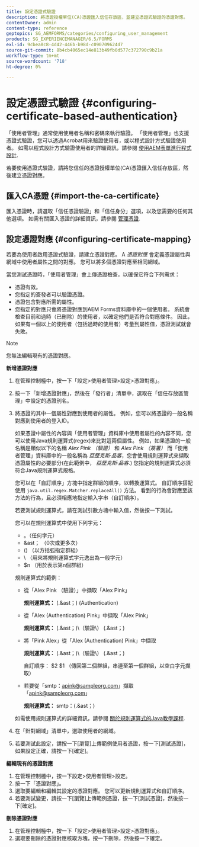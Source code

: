 ```yaml
---
title: 設定憑證式驗證
description: 將憑證授權單位(CA)憑證匯入信任存放區，並建立憑證式驗證的憑證對應。
contentOwner: admin
content-type: reference
geptopics: SG_AEMFORMS/categories/configuring_user_management
products: SG_EXPERIENCEMANAGER/6.5/FORMS
exl-id: 9cbea8c8-4d42-446b-b98d-c090709624d7
source-git-commit: 8b4cb4065ec14e813b49fb0d577c372790c9b21a
workflow-type: tm+mt
source-wordcount: '718'
ht-degree: 0%

---
```


# 設定憑證式驗證 {#configuring-certificate-based-authentication}

「使用者管理」通常使用使用者名稱和密碼來執行驗證。 「使用者管理」也支援憑證式驗證，您可以透過Acrobat用來驗證使用者，或以程式設計方式驗證使用者。 如需以程式設計方式驗證使用者的詳細資訊，請參閱 [使用AEM表單進行程式設計](https://www.adobe.com/go/learn_aemforms_programming_63).

若要使用憑證式驗證，請將您信任的憑證授權單位(CA)憑證匯入信任存放區，然後建立憑證對應。

## 匯入CA憑證 {#import-the-ca-certificate}

匯入憑證時，請選取「信任憑證驗證」和「信任身分」選項，以及您需要的任何其他選項。 如需有關匯入憑證的詳細資訊，請參閱 [管理憑證](/help/forms/using/admin-help/certificates.md#managing-certificates).

## 設定憑證對應 {#configuring-certificate-mapping}

若要為使用者啟用憑證式驗證，請建立憑證對應。 A *憑證對應* 會定義憑證屬性與網域中使用者屬性之間的對應。 您可以將多個憑證對應至相同網域。

當您測試憑證時，「使用者管理」會上傳憑證檢查，以確保它符合下列需求：

* 憑證有效。
* 您指定的簽發者可以驗證憑證。
* 憑證包含對應所需的屬性。
* 您指定的對應只會將憑證對應到AEM Forms資料庫中的一個使用者。 系統會檢查目前和過時（已刪除）的使用者，以確定他們是否符合對應條件。 因此，如果有一個以上的使用者（包括過時的使用者）考量到屬性值，憑證測試就會失敗。

>[!NOTE]
>
>您無法編輯現有的憑證對應。

**新增憑證對應**

1. 在管理控制檯中，按一下「設定>使用者管理>設定>憑證對應」。
1. 按一下「新增憑證對應」，然後在「發行者」清單中，選取在「信任存放區管理」中設定的憑證別名。
1. 將憑證的其中一個屬性對應到使用者的屬性。 例如，您可以將憑證的一般名稱對應到使用者的登入ID。

   如果憑證中屬性的內容與「使用者管理」資料庫中使用者屬性的內容不同，您可以使用Java規則運算式(regex)來比對這兩個屬性。 例如，如果憑證的一般名稱是類似以下的名稱 *Alex Pink （驗證）* 和 *Alex Pink （簽署）* 而「使用者管理」資料庫中的一般名稱為 *亞歷克斯·品客*，您會使用規則運算式來擷取憑證屬性的必要部分(在此範例中， *亞歷克斯·品客*.) 您指定的規則運算式必須符合Java規則運算式規格。

   您可以在「自訂順序」方塊中指定群組的順序，以轉換運算式。 自訂順序搭配使用 `java.util.regex.Matcher.replaceAll()` 方法。 看到的行為會對應至該方法的行為，且必須相應地指定輸入字串（自訂順序）。

   若要測試規則運算式，請在測試引數方塊中輸入值，然後按一下測試。

   您可以在規則運算式中使用下列字元：

   * 。（任何字元）
   * &amp;ast； （0次或更多次）
   * () （以方括弧指定群組）
   * \ （用來將規則運算式字元逸出為一般字元）
   * $n （用於表示第n個群組）

   規則運算式的範例：

   * 從「Alex Pink （驗證）」中擷取「Alex Pink」

     **規則運算式：** (.&amp;ast；) \(Authentication\)

   * 從「Alex (Authentication) Pink」中擷取「Alex Pink」

     **規則運算式：** (.&amp;ast；)\（驗證\） (.&amp;ast；)

   * 將「Pink Alex」從「Alex (Authentication) Pink」中擷取

     **規則運算式：** (.&amp;ast；)\（驗證\） (.&amp;ast；)

     自訂順序： $2 $1 （傳回第二個群組，串連至第一個群組，以空白字元擷取）

   * 若要從「smtp：apink@sampleorg.com」擷取「apink@sampleorg.com」

     **規則運算式：** smtp：(.&amp;ast；)

   如需使用規則運算式的詳細資訊，請參閱 [關於規則運算式的Java教學課程](https://java.sun.com/docs/books/tutorial/essential/regex/).

1. 在「針對網域」清單中，選取使用者的網域。
1. 若要測試此設定，請按一下[瀏覽]上傳範例使用者憑證，按一下[測試憑證]，如果設定正確，請按一下[確定]。

**編輯現有的憑證對應**

1. 在管理控制檯中，按一下設定>使用者管理>設定。
1. 按一下「憑證對應」。
1. 選取要編輯和編輯其設定的憑證對應。 您可以更新規則運算式和自訂順序。
1. 若要測試變更，請按一下[瀏覽]上傳範例憑證，按一下[測試憑證]，然後按一下[確定]。

**刪除憑證對應**

1. 在管理控制檯中，按一下「設定>使用者管理>設定>憑證對應」。
1. 選取要刪除的憑證對應核取方塊，按一下刪除，然後按一下確定。

